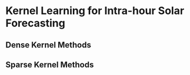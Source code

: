 # Kernel Learning for Intra-hour Solar Forecasting

## Dense Kernel Methods


## Sparse Kernel Methods


